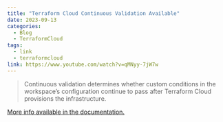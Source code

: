 ```yaml
---
title: "Terraform Cloud Continuous Validation Available"
date: 2023-09-13
categories:
  - Blog
  - TerraformCloud
tags:
  - link
  - terraformcloud
link: https://www.youtube.com/watch?v=qMNyy-7jW7w
---
```

> Continuous validation determines whether custom conditions in the workspace’s configuration continue to pass after Terraform Cloud provisions the infrastructure.

[More info available in the documentation.](https://hashi.co/TerraformCV)
